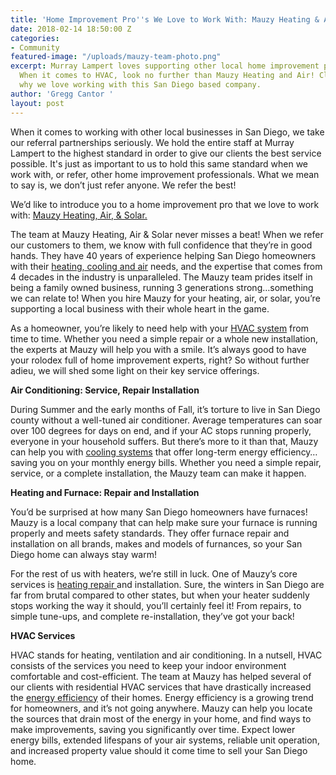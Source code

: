 ```yaml
---
title: 'Home Improvement Pro''s We Love to Work With: Mauzy Heating & Air'
date: 2018-02-14 18:50:00 Z
categories:
- Community
featured-image: "/uploads/mauzy-team-photo.png"
excerpt: Murray Lampert loves supporting other local home improvement professionals.
  When it comes to HVAC, look no further than Mauzy Heating and Air! Click to read
  why we love working with this San Diego based company.
author: 'Gregg Cantor '
layout: post
---
```


When it comes to working with other local businesses in San Diego, we take our referral partnerships seriously. We hold the entire staff at Murray Lampert to the highest standard in order to give our clients the best service possible. It's just as important to us to hold this same standard when we work with, or refer, other home improvement professionals. What we mean to say is, we don’t just refer anyone. We refer the best!

We’d like to introduce you to a home improvement pro that we love to work with: [Mauzy Heating, Air, & Solar.](https://www.mauzy.com/)

The team at Mauzy Heating, Air & Solar never misses a beat! When we refer our customers to them, we know with full confidence that they’re in good hands. They have 40 years of experience helping San Diego homeowners with their [heating, cooling and air](https://www.mauzy.com/services) needs, and the expertise that comes from 4 decades in the industry is unparalleled. The Mauzy team prides itself in being a family owned business, running 3 generations strong…something we can relate to! When you hire Mauzy for your heating, air, or solar, you’re supporting a local business with their whole heart in the game.

As a homeowner, you’re likely to need help with your [HVAC system](https://www.mauzy.com/services/hvac-san-diego/) from time to time. Whether you need a simple repair or a whole new installation, the experts at Mauzy will help you with a smile. It’s always good to have your rolodex full of home improvement experts, right? So without further adieu, we will shed some light on their key service offerings.

**Air Conditioning: Service, Repair Installation**

During Summer and the early months of Fall, it’s torture to live in San Diego county without a well-tuned air conditioner. Average temperatures can soar over 100 degrees for days on end, and if your AC stops running properly, everyone in your household suffers. But there’s more to it than that, Mauzy can help you with [cooling systems](https://www.mauzy.com/services/air-conditioning-san-diego/) that offer long-term energy efficiency…saving you on your monthly energy bills. Whether you need a simple repair, service, or a complete installation, the Mauzy team can make it happen.

**Heating and Furnace: Repair and Installation**

You’d be surprised at how many San Diego homeowners have furnaces! Mauzy is a local company that can help make sure your furnace is running properly and meets safety standards. They offer furnace repair and installation on all brands, makes and models of furnances, so your San Diego home can always stay warm!

For the rest of us with heaters, we’re still in luck. One of Mauzy’s core services is [heating repair ](https://www.mauzy.com/services/heating-san-diego/)and installation. Sure, the winters in San Diego are far from brutal compared to other states, but when your heater suddenly stops working the way it should, you’ll certainly feel it! From repairs, to simple tune-ups, and complete re-installation, they’ve got your back!

**HVAC Services**

HVAC stands for heating, ventilation and air conditioning. In a nutsell, HVAC consists of the services you need to keep your indoor environment comfortable and cost-efficient. The team at Mauzy has helped several of our clients with residential HVAC services that have drastically increased the [energy efficiency](https://murraylampert.com/green-home-improvements-a-beginners-guide/) of their homes. Energy efficiency is a growing trend for homeowners, and it’s not going anywhere. Mauzy can help you locate the sources that drain most of the energy in your home, and find ways to make improvements, saving you significantly over time. Expect lower energy bills, extended lifespans of your air systems, reliable unit operation, and increased property value should it come time to sell your San Diego home.
